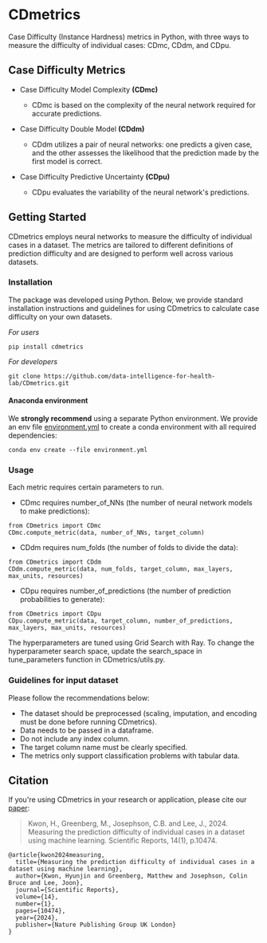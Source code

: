 # CDmetrics
Case Difficulty (Instance Hardness) metrics in Python, with three ways to measure the difficulty of individual cases: CDmc, CDdm, and CDpu.

## Case Difficulty Metrics
- Case Difficulty Model Complexity **(CDmc)**
  - CDmc is based on the complexity of the neural network required for accurate predictions.

- Case Difficulty Double Model **(CDdm)**
  - CDdm utilizes a pair of neural networks: one predicts a given case, and the other assesses the likelihood that the prediction made by the first model is correct.

- Case Difficulty Predictive Uncertainty **(CDpu)**
  - CDpu evaluates the variability of the neural network's predictions.


## Getting Started
CDmetrics employs neural networks to measure the difficulty of individual cases in a dataset. The metrics are tailored to different definitions of prediction difficulty and are designed to perform well across various datasets.


### Installation
The package was developed using Python. Below, we provide standard installation instructions and guidelines for using CDmetrics to calculate case difficulty on your own datasets.

_For users_
```
pip install cdmetrics
```

_For developers_
```
git clone https://github.com/data-intelligence-for-health-lab/CDmetrics.git
```

#### Anaconda environment

We **strongly recommend** using a separate Python environment. We provide an env file [environment.yml](./environment.yml) to create a conda environment with all required dependencies:

```
conda env create --file environment.yml
```

### Usage

Each metric requires certain parameters to run.

- CDmc requires number_of_NNs (the number of neural network models to make predictions):
```
from CDmetrics import CDmc
CDmc.compute_metric(data, number_of_NNs, target_column)
```

- CDdm requires num_folds (the number of folds to divide the data):
```
from CDmetrics import CDdm
CDdm.compute_metric(data, num_folds, target_column, max_layers, max_units, resources)
```

- CDpu requires number_of_predictions (the number of prediction probabilities to generate):
```
from CDmetrics import CDpu
CDpu.compute_metric(data, target_column, number_of_predictions, max_layers, max_units, resources)
```

The hyperparameters are tuned using Grid Search with Ray.
To change the hyperparameter search space, update the search_space in tune_parameters function in CDmetrics/utils.py.

### Guidelines for input dataset

Please follow the recommendations below:

* The dataset should be preprocessed (scaling, imputation, and encoding must be done before running CDmetrics).
* Data needs to be passed in a dataframe.
* Do not include any index column.
* The target column name must be clearly specified.
* The metrics only support classification problems with tabular data.

## Citation

If you're using CDmetrics in your research or application, please cite our [paper](https://www.nature.com/articles/s41598-024-61284-z):

> Kwon, H., Greenberg, M., Josephson, C.B. and Lee, J., 2024. Measuring the prediction difficulty of individual cases in a dataset using machine learning. Scientific Reports, 14(1), p.10474.

```
@article{kwon2024measuring,
  title={Measuring the prediction difficulty of individual cases in a dataset using machine learning},
  author={Kwon, Hyunjin and Greenberg, Matthew and Josephson, Colin Bruce and Lee, Joon},
  journal={Scientific Reports},
  volume={14},
  number={1},
  pages={10474},
  year={2024},
  publisher={Nature Publishing Group UK London}
}
```
